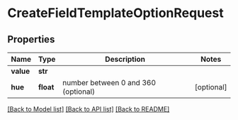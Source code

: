 # CreateFieldTemplateOptionRequest

## Properties
Name | Type | Description | Notes
------------ | ------------- | ------------- | -------------
**value** | **str** |  | 
**hue** | **float** | number between 0 and 360 (optional) | [optional] 

[[Back to Model list]](../README.md#documentation-for-models) [[Back to API list]](../README.md#documentation-for-api-endpoints) [[Back to README]](../README.md)

